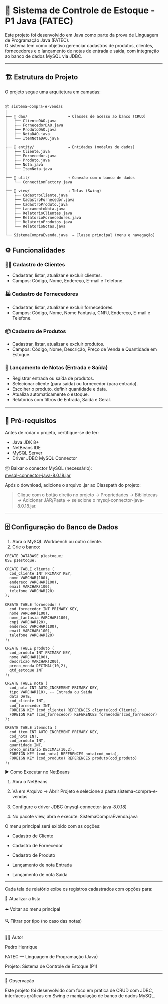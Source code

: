 # 🧾 Sistema de Controle de Estoque - P1 Java (FATEC)

Este projeto foi desenvolvido em Java como parte da prova de Linguagem de Programação Java (FATEC).  
O sistema tem como objetivo gerenciar cadastros de produtos, clientes, fornecedores e o lançamento de notas de entrada e saída, com integração ao banco de dados MySQL via JDBC.

---

## 🏗️ Estrutura do Projeto

O projeto segue uma arquitetura em camadas:

```shell
  
📦 sistema-compra-e-vendas
│
├── 📁 dao/                  → Classes de acesso ao banco (CRUD)
│   ├── ClienteDAO.java
│   ├── FornecedorDAO.java
│   ├── ProdutoDAO.java
│   ├── NotaDAO.java
│   └── ItemNotaDAO.java
│
├── 📁 entity/               → Entidades (modelos de dados)
│   ├── Cliente.java
│   ├── Fornecedor.java
│   ├── Produto.java
│   ├── Nota.java
│   └── ItemNota.java
│
├── 📁 util/                 → Conexão com o banco de dados
│   └── ConnectionFactory.java
│
├── 📁 view/                 → Telas (Swing)
│   ├── CadastroCliente.java
│   ├── CadastroFornecedor.java
│   ├── CadastroProduto.java
│   ├── LancamentoNota.java
│   ├── RelatorioClientes.java
│   ├── RelatorioFornecedores.java
│   ├── RelatorioProdutos.java
│   └── RelatorioNotas.java
│
└── SistemaCompraEvenda.java  → Classe principal (menu e navegação)
``` 

## ⚙️ Funcionalidades

### 🧍‍♂️ Cadastro de Clientes
- Cadastrar, listar, atualizar e excluir clientes.
- Campos: Código, Nome, Endereço, E-mail e Telefone.

### 🏭 Cadastro de Fornecedores
- Cadastrar, listar, atualizar e excluir fornecedores.
- Campos: Código, Nome, Nome Fantasia, CNPJ, Endereço, E-mail e Telefone.

### 📦 Cadastro de Produtos
- Cadastrar, listar, atualizar e excluir produtos.
- Campos: Código, Nome, Descrição, Preço de Venda e Quantidade em Estoque.

### 🧾 Lançamento de Notas (Entrada e Saída)
- Registrar entrada ou saída de produtos.
- Selecionar cliente (para saída) ou fornecedor (para entrada).
- Escolher o produto, definir quantidade e data.
- Atualiza automaticamente o estoque.
- Relatórios com filtros de Entrada, Saída e Geral.

---

## 🧩 Pré-requisitos

Antes de rodar o projeto, certifique-se de ter:

- Java JDK 8+
- NetBeans IDE
- MySQL Server
- Driver JDBC MySQL Connector

📦 Baixar o conector MySQL (necessário):  
[mysql-connector-java-8.0.18.jar](https://downloads.mysql.com/archives/c-j/)

Após o download, adicione o arquivo .jar ao Classpath do projeto:
> Clique com o botão direito no projeto → Propriedades → Bibliotecas → Adicionar JAR/Pasta → selecione o mysql-connector-java-8.0.18.jar.

---

## 🗄️ Configuração do Banco de Dados

1. Abra o MySQL Workbench ou outro cliente.
2. Crie o banco:

```
CREATE DATABASE p1estoque;
USE p1estoque;

CREATE TABLE cliente (
  cod_Cliente INT PRIMARY KEY,
  nome VARCHAR(100),
  endereco VARCHAR(100),
  email VARCHAR(100),
  telefone VARCHAR(20)
);

CREATE TABLE fornecedor (
  cod_fornecedor INT PRIMARY KEY,
  nome VARCHAR(100),
  nome_fantasia VARCHAR(100),
  cnpj VARCHAR(20),
  endereco VARCHAR(100),
  email VARCHAR(100),
  telefone VARCHAR(20)
);

CREATE TABLE produto (
  cod_produto INT PRIMARY KEY,
  nome VARCHAR(100),
  descricao VARCHAR(200),
  preco_venda DECIMAL(10,2),
  qtd_estoque INT
);

CREATE TABLE nota (
  cod_nota INT AUTO_INCREMENT PRIMARY KEY,
  tipo VARCHAR(10), -- Entrada ou Saída
  data DATE,
  cod_cliente INT,
  cod_fornecedor INT,
  FOREIGN KEY (cod_cliente) REFERENCES cliente(cod_Cliente),
  FOREIGN KEY (cod_fornecedor) REFERENCES fornecedor(cod_fornecedor)
);

CREATE TABLE itemnota (
  cod_item INT AUTO_INCREMENT PRIMARY KEY,
  cod_nota INT,
  cod_produto INT,
  quantidade INT,
  preco_unitario DECIMAL(10,2),
  FOREIGN KEY (cod_nota) REFERENCES nota(cod_nota),
  FOREIGN KEY (cod_produto) REFERENCES produto(cod_produto)
);

```

▶️ Como Executar no NetBeans

1. Abra o NetBeans


2. Vá em Arquivo → Abrir Projeto e selecione a pasta sistema-compra-e-vendas


3. Configure o driver JDBC (mysql-connector-java-8.0.18)


4. No pacote view, abra e execute:
SistemaCompraEvenda.java

O menu principal será exibido com as opções:

- Cadastro de Cliente

- Cadastro de Fornecedor

- Cadastro de Produto

- Lançamento de nota Entrada

- Lançamento de nota Saida

---

Cada tela de relatório exibe os registros cadastrados com opções para:
 
🔄 Atualizar a lista
 
⬅️ Voltar ao menu principal
 
🔍 Filtrar por tipo (no caso das notas) 
 
---
 
👨‍💻 Autor
 
Pedro Henrique

FATEC — Linguagem de Programação (Java)

Projeto: Sistema de Controle de Estoque (P1)

---

🧠 Observação
 
Este projeto foi desenvolvido com foco em prática de CRUD com JDBC, interfaces gráficas em Swing e manipulação de banco de dados MySQL.
